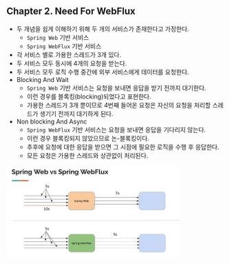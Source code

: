 
## Chapter 2. Need For WebFlux

* 두 개념을 쉽게 이해하기 위해 두 개의 서비스가 존재한다고 가정한다.
    * `Spring Web` 기반 서비스
    * `Spring WebFlux` 기반 서비스
* 각 서비스 별로 가용한 스레드가 3개 있다.
* 두 서비스 모두 동시에 4개의 요청을 받는다.
* 두 서비스 모두 로직 수행 중간에 외부 서비스에게 데이터를 요청한다. 
* Blocking And Wait
    * `Spring Web` 기반 서비스는 요청을 보내면 응답을 받기 전까지 대기한다.
    * 이런 경우를 블록킹(blocking)되었다고 표현한다.
    * 가용한 스레드가 3개 뿐이므로 4번째 들어온 요청은 자신의 요청을 처리할 스레드가 생기기 전까지 대기하게 된다. 
* Non blocking And Async
    * `Spring WebFlux` 기반 서비스는 요청을 보내면 응답을 기다리지 않는다.
    * 이런 경우 블록킹되지 않았으므로 논-블록킹이다.
    * 추후에 요청에 대한 응답을 받으면 그 시점에 필요한 로직을 수행 후 응답한다.
    * 모든 요청은 가용한 스레드와 상관없이 처리된다.

<img src="../images/chapter-002-1.JPG" width="80%" />
